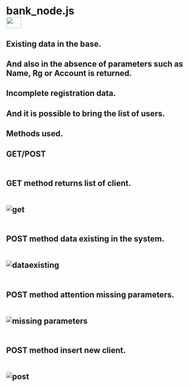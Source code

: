 # bank_node.js<br>  <img align="center" alto="Ellen-Git" height="30" width="40" src="https://cdn.jsdelivr.net/gh/devicons/devicon/icons/nodejs/nodejs-original.svg">

<h2> Existing data in the base.
<h2> And also in the absence of parameters such as Name, Rg or Account is returned.
<h2> Incomplete registration data.
<h2> And it is possible to bring the list of users.
<h2> Methods used.
<h2> GET/POST
<br></br>

<h2> GET method returns list of client.
<br><br>

![get](https://user-images.githubusercontent.com/122386488/234482209-8ba20bf9-fd8f-435f-b1e0-89fc945ccfff.png)
<br><br>

<h2> POST method data existing in the system.
<br><br>

![dataexisting](https://user-images.githubusercontent.com/122386488/234482543-d6dba110-1f3f-484f-8244-3ee38abb426a.png)
<br><br>

<h2>POST method attention missing parameters.
<br><br>

![missing parameters](https://user-images.githubusercontent.com/122386488/234482810-9101b5dd-ca21-4689-a5e5-8c4ab72d869b.png)
<br><br>

<h2> POST method insert new client.
<br><br>

![post](https://user-images.githubusercontent.com/122386488/234483122-4625e677-358f-4f66-b60b-34f8340fe01e.png)



